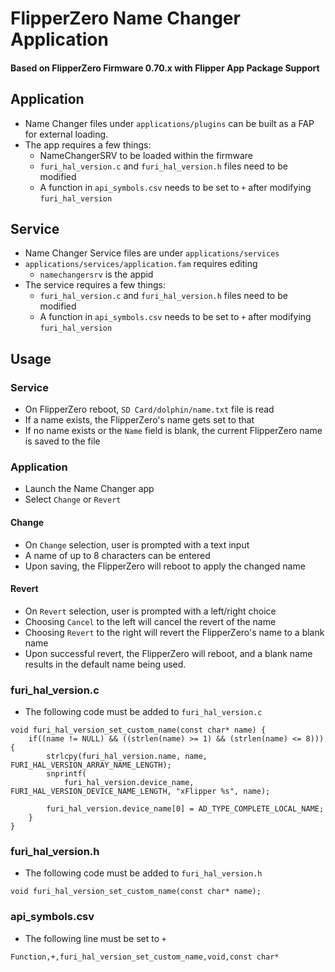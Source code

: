 # FlipperZero Name Changer Application

#### Based on FlipperZero Firmware 0.70.x with Flipper App Package Support

## Application

- Name Changer files under `applications/plugins` can be built as a FAP for external loading.
- The app requires a few things:
	- NameChangerSRV to be loaded within the firmware
	- `furi_hal_version.c` and `furi_hal_version.h` files need to be modified
	- A function in `api_symbols.csv` needs to be set to `+` after modifying `furi_hal_version`
	
## Service

- Name Changer Service files are under `applications/services`
- `applications/services/application.fam` requires editing
	- `namechangersrv` is the appid
- The service requires a few things:
	- `furi_hal_version.c` and `furi_hal_version.h` files need to be modified
	- A function in `api_symbols.csv` needs to be set to `+` after modifying `furi_hal_version`

## Usage

### Service

- On FlipperZero reboot, `SD Card/dolphin/name.txt` file is read
- If a name exists, the FlipperZero's name gets set to that
- If no name exists or the `Name` field is blank, the current FlipperZero name is saved to the file

### Application

- Launch the Name Changer app
- Select `Change` or `Revert`

#### Change

- On `Change` selection, user is prompted with a text input
- A name of up to 8 characters can be entered
- Upon saving, the FlipperZero will reboot to apply the changed name

#### Revert

- On `Revert` selection, user is prompted with a left/right choice
- Choosing `Cancel` to the left will cancel the revert of the name
- Choosing `Revert` to the right will revert the FlipperZero's name to a blank name
- Upon successful revert, the FlipperZero will reboot, and a blank name results in the default name being used.


### furi_hal_version.c

- The following code must be added to `furi_hal_version.c`

```
void furi_hal_version_set_custom_name(const char* name) {
    if((name != NULL) && ((strlen(name) >= 1) && (strlen(name) <= 8))) {
        strlcpy(furi_hal_version.name, name, FURI_HAL_VERSION_ARRAY_NAME_LENGTH);
        snprintf(
            furi_hal_version.device_name, FURI_HAL_VERSION_DEVICE_NAME_LENGTH, "xFlipper %s", name);

        furi_hal_version.device_name[0] = AD_TYPE_COMPLETE_LOCAL_NAME;
    }
}
```

### furi_hal_version.h

- The following code must be added to `furi_hal_version.h`

```
void furi_hal_version_set_custom_name(const char* name);
```

### api_symbols.csv

- The following line must be set to `+`

```
Function,+,furi_hal_version_set_custom_name,void,const char*
```
